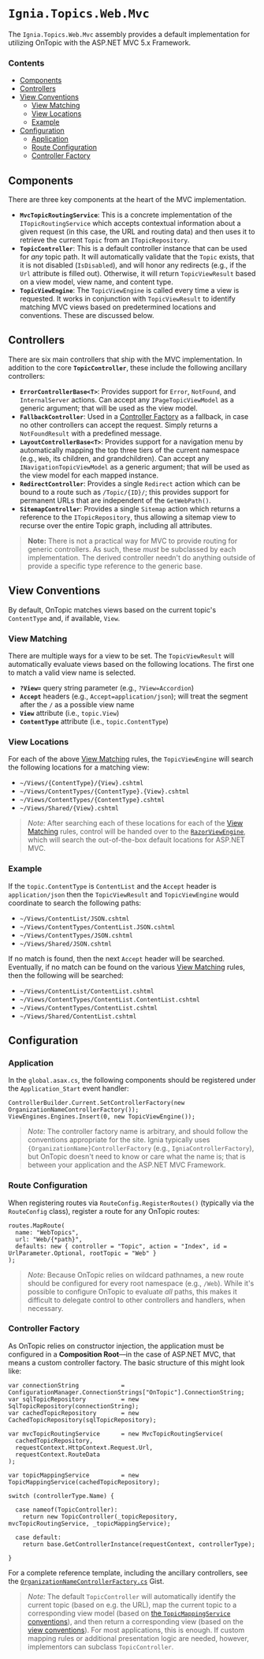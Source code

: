 ﻿# `Ignia.Topics.Web.Mvc`
The `Ignia.Topics.Web.Mvc` assembly provides a default implementation for utilizing OnTopic with the ASP.NET MVC 5.x Framework.

### Contents
- [Components](#components)
- [Controllers](#controllers)
- [View Conventions](#view-conventions)
  - [View Matching](#view-matching)
  - [View Locations](#view-locations)
  - [Example](#example)
- [Configuration](#configuration)
  - [Application](#application)
  - [Route Configuration](#route-configuration)
  - [Controller Factory](#controller-factory)

## Components
There are three key components at the heart of the MVC implementation.
- **`MvcTopicRoutingService`**: This is a concrete implementation of the `ITopicRoutingService` which accepts contextual information about a given request (in this case, the URL and routing data) and then uses it to retrieve the current `Topic` from an `ITopicRepository`.
- **`TopicController`**: This is a default controller instance that can be used for _any_ topic path. It will automatically validate that the `Topic` exists, that it is not disabled (`IsDisabled`), and will honor any redirects (e.g., if the `Url` attribute is filled out). Otherwise, it will return `TopicViewResult` based on a view model, view name, and content type.
- **`TopicViewEngine`**: The `TopicViewEngine` is called every time a view is requested. It works in conjunction with `TopicViewResult` to identify matching MVC views based on predetermined locations and conventions. These are discussed below.

## Controllers
There are six main controllers that ship with the MVC implementation. In addition to the core **`TopicController`**, these include the following ancillary controllers:
- **`ErrorControllerBase<T>`**: Provides support for `Error`, `NotFound`, and `InternalServer` actions. Can accept any `IPageTopicViewModel` as a generic argument; that will be used as the view model.
- **`FallbackController`**: Used in a [Controller Factory](#controller-factory) as a fallback, in case no other controllers can accept the request. Simply returns a `NotFoundResult` with a predefined message.
- **`LayoutControllerBase<T>`**: Provides support for a navigation menu by automatically mapping the top three tiers of the current namespace (e.g., `Web`, its children, and grandchildren). Can accept any `INavigationTopicViewModel` as a generic argument; that will be used as the view model for each mapped instance. 
- **`RedirectController`**: Provides a single `Redirect` action which can be bound to a route such as `/Topic/{ID}/`; this provides support for permanent URLs that are independent of the `GetWebPath()`. 
- **`SitemapController`**: Provides a single `Sitemap` action which returns a reference to the `ITopicRepository`, thus allowing a sitemap view to recurse over the entire Topic graph, including all attributes.

> **Note:** There is not a practical way for MVC to provide routing for generic controllers. As such, these _must_ be subclassed by each implementation. The derived controller needn't do anything outside of provide a specific type reference to the generic base.

## View Conventions
By default, OnTopic matches views based on the current topic's `ContentType` and, if available, `View`.

### View Matching
There are multiple ways for a view to be set. The `TopicViewResult` will automatically evaluate views based on the following locations. The first one to match a valid view name is selected.
- **`?View=`** query string parameter (e.g., `?View=Accordion`)
- **`Accept`** headers (e.g., `Accept=application/json`); will treat the segment after the `/` as a possible view name
- **`View`** attribute (i.e., `topic.View`)
- **`ContentType`** attribute (i.e., `topic.ContentType`)

### View Locations
For each of the above [View Matching](#view-matching) rules, the `TopicViewEngine` will search the following locations for a matching view:
- `~/Views/{ContentType}/{View}.cshtml`
- `~/Views/ContentTypes/{ContentType}.{View}.cshtml`
- `~/Views/ContentTypes/{ContentType}.cshtml`
- `~/Views/Shared/{View}.cshtml`

> *Note:* After searching each of these locations for each of the [View Matching](#view-matching) rules, control will be handed over to the [`RazorViewEngine`](https://msdn.microsoft.com/en-us/library/system.web.mvc.razorviewengine%28v=vs.118%29.aspx?f=255&MSPPError=-2147217396), which will search the out-of-the-box default locations for ASP.NET MVC.

### Example
If the `topic.ContentType` is `ContentList` and the `Accept` header is `application/json` then the `TopicViewResult` and `TopicViewEngine` would coordinate to search the following paths:
- `~/Views/ContentList/JSON.cshtml`
- `~/Views/ContentTypes/ContentList.JSON.cshtml`
- `~/Views/ContentTypes/JSON.cshtml`
- `~/Views/Shared/JSON.cshtml`

If no match is found, then the next `Accept` header will be searched. Eventually, if no match can be found on the various [View Matching](#view-matching) rules, then the following will be searched:

- `~/Views/ContentList/ContentList.cshtml`
- `~/Views/ContentTypes/ContentList.ContentList.cshtml`
- `~/Views/ContentTypes/ContentList.cshtml`
- `~/Views/Shared/ContentList.cshtml`

## Configuration

### Application
In the `global.asax.cs`, the following components should be registered under the `Application_Start` event handler:
```
ControllerBuilder.Current.SetControllerFactory(new OrganizationNameControllerFactory());
ViewEngines.Engines.Insert(0, new TopicViewEngine());
```
> *Note:* The controller factory name is arbitrary, and should follow the conventions appropriate for the site. Ignia typically uses `{OrganizationName}ControllerFactory` (e.g., `IgniaControllerFactory`), but OnTopic doesn't need to know or care what the name is; that is between your application and the ASP.NET MVC Framework.

### Route Configuration
When registering routes via `RouteConfig.RegisterRoutes()` (typically via the `RouteConfig` class), register a route for any OnTopic routes:
```
routes.MapRoute(
  name: "WebTopics",
  url: "Web/{*path}",
  defaults: new { controller = "Topic", action = "Index", id = UrlParameter.Optional, rootTopic = "Web" }
);
```
> *Note:* Because OnTopic relies on wildcard pathnames, a new route should be configured for every root namespace (e.g., `/Web`). While it's possible to configure OnTopic to evaluate _all_ paths, this makes it difficult to delegate control to other controllers and handlers, when necessary.

### Controller Factory
As OnTopic relies on constructor injection, the application must be configured in a **Composition Root**—in the case of ASP.NET MVC, that means a custom controller factory. The basic structure of this might look like:
```
var connectionString            = ConfigurationManager.ConnectionStrings["OnTopic"].ConnectionString;
var sqlTopicRepository          = new SqlTopicRepository(connectionString);
var cachedTopicRepository       = new CachedTopicRepository(sqlTopicRepository);

var mvcTopicRoutingService      = new MvcTopicRoutingService(
  cachedTopicRepository,
  requestContext.HttpContext.Request.Url,
  requestContext.RouteData
);

var topicMappingService         = new TopicMappingService(cachedTopicRepository);

switch (controllerType.Name) {

  case nameof(TopicController):
    return new TopicController(_topicRepository, mvcTopicRoutingService, _topicMappingService);

  case default:
    return base.GetControllerInstance(requestContext, controllerType);

}

```
For a complete reference template, including the ancillary controllers, see the [`OrganizationNameControllerFactory.cs`](https://gist.github.com/JeremyCaney/6ba4bb0465b7dd1992a7ffdaa1ebf813) Gist.

> *Note:* The default `TopicController` will automatically identify the current topic (based on e.g. the URL), map the current topic to a corresponding view model (based on [the `TopicMappingService` conventions](../Ignia.Topics/Mapping/)), and then return a corresponding view (based on the [view conventions](#view-conventions)). For most applications, this is enough. If custom mapping rules or additional presentation logic are needed, however, implementors can subclass `TopicController`.


